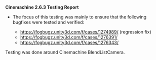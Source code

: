 **Cinemachine 2.6.3 Testing Report**

- The focus of this testing was mainly to ensure that the following bugfixes were tested and verified:

	-  https://fogbugz.unity3d.com/f/cases/1274989/ (regression fix)
	-  https://fogbugz.unity3d.com/f/cases/1276391/
	-  https://fogbugz.unity3d.com/f/cases/1276343/
	

Testing was done around Cinemachine BlendListCamera.


